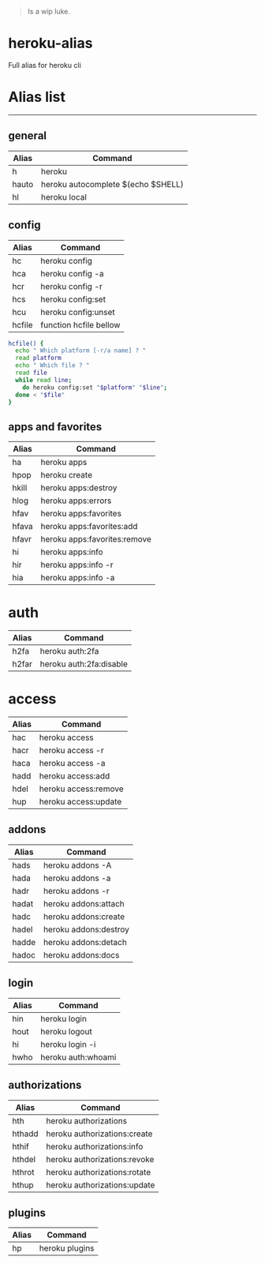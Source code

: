 > Is a wip luke.

# heroku-alias
Full alias for heroku cli

# Alias list
---

## general
| Alias  | Command |
| ------------- | ------------- |
| h | heroku |
| hauto | heroku autocomplete $(echo $SHELL) |
| hl | heroku local |

## config
| Alias  | Command |
| ------------- | ------------- |
| hc | heroku config |
| hca | heroku config -a |
| hcr | heroku config -r |
| hcs | heroku config:set |
| hcu | heroku config:unset |
| hcfile | function hcfile bellow |

```sh
hcfile() {
  echo " Which platform [-r/a name] ? "
  read platform
  echo " Which file ? "
  read file
  while read line;
    do heroku config:set "$platform" "$line";
  done < "$file"
}
```

## apps and favorites
| Alias  | Command |
| ------------- | ------------- |
| ha | heroku apps |
| hpop | heroku create |
| hkill | heroku apps:destroy |
| hlog | heroku apps:errors |
| hfav | heroku apps:favorites |
| hfava | heroku apps:favorites:add |
| hfavr | heroku apps:favorites:remove |
| hi | heroku apps:info |
| hir | heroku apps:info -r |
| hia | heroku apps:info -a |

# auth
| Alias  | Command |
| ------------- | ------------- |
| h2fa | heroku auth:2fa |
| h2far | heroku auth:2fa:disable |

# access
| Alias  | Command |
| ------------- | ------------- |
| hac | heroku access |
| hacr | heroku access -r |
| haca | heroku access -a |
| hadd | heroku access:add |
| hdel | heroku access:remove |
| hup | heroku access:update |

## addons
| Alias  | Command |
| ------------- | ------------- |
| hads | heroku addons -A |
| hada | heroku addons -a |
| hadr | heroku addons -r |
| hadat | heroku addons:attach |
| hadc | heroku addons:create |
| hadel | heroku addons:destroy |
| hadde | heroku addons:detach |
| hadoc | heroku addons:docs |

## login
| Alias  | Command |
| ------------- | ------------- |
| hin | heroku login |
| hout | heroku logout |
| hi | heroku login -i |
| hwho | heroku auth:whoami |

## authorizations
| Alias  | Command |
| ------------- | ------------- |
| hth | heroku authorizations |
| hthadd | heroku authorizations:create |
| hthif | heroku authorizations:info |
| hthdel | heroku authorizations:revoke |
| hthrot | heroku authorizations:rotate |
| hthup | heroku authorizations:update |

## plugins
| Alias  | Command |
| ------------- | ------------- |
| hp | heroku plugins |
